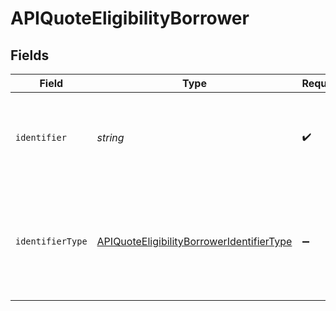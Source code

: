 # APIQuoteEligibilityBorrower


## Fields

| Field                                                                                                         | Type                                                                                                          | Required                                                                                                      | Description                                                                                                   |
| ------------------------------------------------------------------------------------------------------------- | ------------------------------------------------------------------------------------------------------------- | ------------------------------------------------------------------------------------------------------------- | ------------------------------------------------------------------------------------------------------------- |
| `identifier`                                                                                                  | *string*                                                                                                      | :heavy_check_mark:                                                                                            | Legal identifier of the business, such as its SIRET in France.                                                |
| `identifierType`                                                                                              | [APIQuoteEligibilityBorrowerIdentifierType](../../models/shared/apiquoteeligibilityborroweridentifiertype.md) | :heavy_minus_sign:                                                                                            | Type of legal business identifier of the business, such as the SIRET in France.                               |